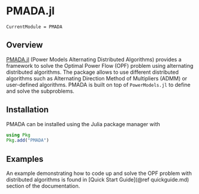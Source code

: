 # PMADA.jl

```@meta
CurrentModule = PMADA
```
## Overview

[PMADA.jl](https://github.com/mkhraijah/PMADA.jl) (Power Models Alternating Distributed Algorithms) provides a framework to solve the Optimal Power Flow (OPF) problem using alternating distributed algorithms. The package allows to use different distributed algorithms such as Alternating Direction Method of Multipliers (ADMM) or user-defined algorithms. PMADA is built on top of `PowerModels.jl` to define and solve the subproblems.

## Installation

PMADA can be installed using the Julia package manager with

```julia
using Pkg
Pkg.add("PMADA")
```

## Examples

An example demonstrating how to code up and solve the OPF problem with distributed algorithms is found in [Quick Start Guide](@ref quickguide.md) section of the documentation.
